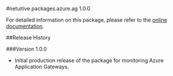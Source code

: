 #netuitive.packages.azure.ag 1.0.0

For detailed information on this package, please refer to the [online documentation](https://help.netuitive.com/Content/Integrations/microsoft_azure.htm).

##Release History

###Version 1.0.0

* Initial production release of the package for monitoring Azure Application Gateways.
